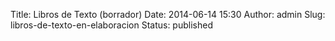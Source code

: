Title: Libros de Texto (borrador)
Date: 2014-06-14 15:30
Author: admin
Slug: libros-de-texto-en-elaboracion
Status: published


